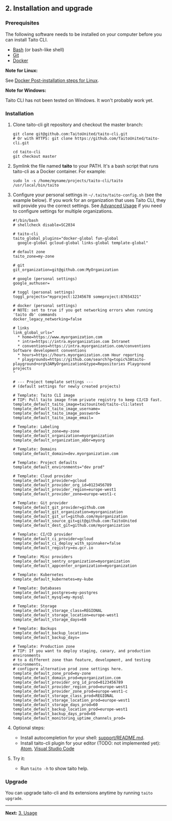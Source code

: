 ## 2. Installation and upgrade

### Prerequisites

The following software needs to be installed on your computer before you can install Taito CLI.

* [Bash](https://en.wikipedia.org/wiki/Bash_(Unix_shell)) (or bash-like shell)
* [Git](https://git-scm.com/)
* [Docker](https://docs.docker.com/install/)

**Note for Linux:**

See [Docker Post-installation steps for Linux](https://docs.docker.com/install/linux/linux-postinstall/).

**Note for Windows:**

Taito CLI has not been tested on Windows. It won't probably work yet.

### Installation

1. Clone taito-cli git repository and checkout the master branch:

    ```
    git clone git@github.com:TaitoUnited/taito-cli.git
    # Or with HTTPS: git clone https://github.com/TaitoUnited/taito-cli.git

    cd taito-cli
    git checkout master
    ```

2. Symlink the file named **taito** to your PATH. It's a bash script that runs taito-cli as a Docker container. For example:

    ```
    sudo ln -s /home/myname/projects/taito-cli/taito /usr/local/bin/taito
    ```

3. Configure your personal settings in `~/.taito/taito-config.sh` (see the example below). If you work for an organization that uses Taito CLI, they will provide you the correct settings. See [Advanced Usage](03-usage.md#advanced-usage) if you need to configure settings for multiple organizations.
    ```
    #!/bin/bash
    # shellcheck disable=SC2034

    # taito-cli
    taito_global_plugins="docker-global fun-global
      google-global gcloud-global links-global template-global"

    # default zone
    taito_zone=my-zone

    # git
    git_organization=git@github.com:MyOrganization

    # google (personal settings)
    google_authuser=

    # toggl (personal settings)
    toggl_projects="myproject:12345678 someproject:87654321"

    # docker (personal settings)
    # NOTE: set to true if you get networking errors when running 'taito db' commands
    docker_legacy_networking=false

    # links
    link_global_urls="
      * home=https://www.myorganization.com
      * intra=https://intra.myorganization.com Intranet
      * conventions=https://intra.myorganization.com/conventions Software development conventions
      * hours=https://hours.myorganization.com Hour reporting
      * playgrounds=https://github.com/search?q=topic%3Ataito-playground+org%3AMyOrganization&type=Repositories Playground projects
    "

    # --- Project template settings ---
    # (default settings for newly created projects)

    # Template: Taito CLI image
    # TIP: Pull taito image from private registry to keep CI/CD fast.
    template_default_taito_image=taitounited/taito-cli:latest
    template_default_taito_image_username=
    template_default_taito_image_password=
    template_default_taito_image_email=

    # Template: Labeling
    template_default_zone=my-zone
    template_default_organization=myorganization
    template_default_organization_abbr=myorg

    # Template: Domains
    template_default_domain=dev.myorganization.com

    # Template: Project defaults
    template_default_environments="dev prod"

    # Template: Cloud provider
    template_default_provider=gcloud
    template_default_provider_org_id=0123456789
    template_default_provider_region=europe-west1
    template_default_provider_zone=europe-west1-c

    # Template: Git provider
    template_default_git_provider=github.com
    template_default_git_organization=myorganization
    template_default_git_url=github.com/myorganization
    template_default_source_git=git@github.com:TaitoUnited
    template_default_dest_git=github.com/myorganization

    # Template: CI/CD provider
    template_default_ci_provider=gcloud
    template_default_ci_deploy_with_spinnaker=false
    template_default_registry=eu.gcr.io

    # Template: Misc providers
    template_default_sentry_organization=myorganization
    template_default_appcenter_organization=myorganization

    # Template: Kubernetes
    template_default_kubernetes=my-kube

    # Template: Databases
    template_default_postgres=my-postgres
    template_default_mysql=my-mysql

    # Template: Storage
    template_default_storage_class=REGIONAL
    template_default_storage_location=europe-west1
    template_default_storage_days=60

    # Template: Backups
    template_default_backup_location=
    template_default_backup_days=

    # Template: Production zone
    # TIP: If you want to deploy staging, canary, and production environments
    # to a different zone than feature, development, and testing environments,
    # configure alternative prod zone settings here.
    template_default_zone_prod=my-zone
    template_default_domain_prod=myorganization.com
    template_default_provider_org_id_prod=0123456789
    template_default_provider_region_prod=europe-west1
    template_default_provider_zone_prod=europe-west1-c
    template_default_storage_class_prod=REGIONAL
    template_default_storage_location_prod=europe-west1
    template_default_storage_days_prod=60
    template_default_backup_location_prod=europe-west1
    template_default_backup_days_prod=60
    template_default_monitoring_uptime_channels_prod=
    ```

4. Optional steps:

    * Install autocompletion for your shell: [support/README.md](https://github.com/TaitoUnited/taito-cli/tree/master/support#shell-support).
    * Install taito-cli plugin for your editor (TODO: not implemented yet): [Atom](https://github.com/keskiju/atom-taito-cli), [Visual Studio Code](https://github.com/keskiju/vscode-taito-cli)

5. Try it:

   * Run `taito -h` to show taito help.

### Upgrade

You can upgrade taito-cli and its extensions anytime by running `taito upgrade`.

---

**Next:** [3. Usage](03-usage.md)
